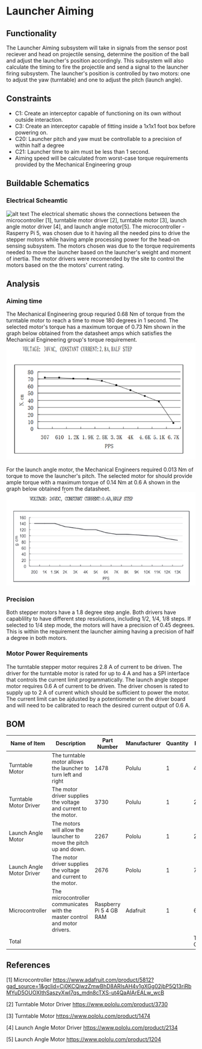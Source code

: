 # Launcher Aiming
## Functionality
The Launcher Aiming subsystem will take in signals from the sensor post reciever and head on projectile sensing, determine the position of the ball and adjust the launcher's position accordingly. This subsystem will also calculate the timing to fire the projectile and send a signal to the launcher firing subsystem. The launcher's position is controlled by two motors: one to adjust the yaw (turntable) and one to adjust the pitch (launch angle).
## Constraints 
* C1: Create an interceptor capable of functioning
on its own without outside interaction.
* C3: Create an interceptor capable of fitting inside
a 1x1x1 foot box before powering on.
* C20: Launcher pitch and yaw must be controllable to a precision of within half a degree
* C21: Launcher time to aim must be less than 1 second.
* Aiming speed will be calculated from worst-case torque requirements provided by the Mechanical Engineering group
## Buildable Schematics
### Electrical Scheamtic
![alt text](image.png)
The electrical shematic shows the connections between the microcontroller [1], turntable motor driver [2], turntable motor [3], launch angle motor driver [4], and launch angle motor[5]. The microcontroller - Rasperry Pi 5, was chosen due to it having all the needed pins to drive the stepper motors while having ample processing power for the head-on sensing subsystem. The motors chosen was due to the torque requirements needed to move the launcher based on the launcher's weight and moment of inertia. The motor drivers were recomended by the site to control the motors based on the the motors' current rating.
## Analysis
### Aiming time
The Mechanical Engineering group requried 0.68 Nm of torque from the turntable motor to reach a time to move 180 degrees in 1 second. The selected motor's torque has a maximum torque of 0.73 Nm shown in the graph below obtained from the datasheet amps which satisfies the Mechanical Engineering group's torque requirement.
![alt text](image-3.png)

For the launch angle motor, the Mechanical Engineers required 0.013 Nm of torque to move the launcher's pitch. The selected motor for should provide ample torque with a maximum torque of 0.14 Nm at 0.6 A shown in the graph below obtained from the datasheet.
![alt text](image-4.png)
### Precision
Both stepper motors have a 1.8  degree step angle. Both drivers have capablility to have different step resolutions, including 1/2, 1/4, 1/8 steps. If selected to 1/4 step mode, the motors will have a precision of 0.45 degrees. This is within the requirement the launcher aiming having a precision of half a degree in both motors.
### Motor Power Requirements
The turntable stepper motor requires 2.8 A of current to be driven. The driver for the turntable motor is rated for up to 4 A and has a SPI interface that controls the current limit programmatically. The launch angle stepper motor requires 0.6 A of current to be driven. The driver chosen is rated to supply up to 2 A of current which should be sufficient to power the motor. The current limit can be ajdusted by a potentiometer on the driver board and will need to be calibrated to reach the desired current output of 0.6 A. 
## BOM
| Name of Item   | Description                                                                  | Part Number     | Manufacturer     | Quantity     | Price      | Total   |
|----------------|------------------------------------------------------------------------------|-----------------|------------------|--------------|------------|---------|
| Turntable Motor | The turntable motor allows the launcher to turn left and right                 | 1478           | Polulu      | 1        | 47.95       |  47.95    |
| Turntable Motor Driver     | The motor driver supplies the voltage and current to the motor.                                   | 3730           | Polulu      | 1            |  28.95        |  28.95     |
| Launch Angle Motor          | The motors will allow the launcher to move the pitch up and down.                 | 2267            | Pololu           | 1            |  21.95       |  21.95   |
| Launch Angle Motor Driver    | The motor driver supplies the voltage and current to the motor.                           | 2676            | Pololu           | 1   |  7.95        |  7.95    |
| Microcontroller| The microcontroller communicates with the master control and motor drivers.  | Raspberry Pi 5 4 GB RAM | Adafruit          | 1            | 60.00       | 60.00    |
| Total          |                                                                              |                 |                  |              | Total Cost | $166.80 |
  
## References
[1] Microcontroller https://www.adafruit.com/product/5812?gad_source=1&gclid=Cj0KCQjwzZmwBhD8ARIsAH4v1gXGg02jbP5Q13riRbMYuD5OUOXIthSaszyXwI7qs_mdn8cTXS-ut4QaAlArEALw_wcB

[2] Turntable Motor Driver https://www.pololu.com/product/3730 

[3] Turntable Motor https://www.pololu.com/product/1474

[4] Launch Angle Motor Driver https://www.pololu.com/product/2134

[5] Launch Angle Motor https://www.pololu.com/product/1204